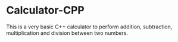 # Calculator-CPP
This is a very basic C++ calculator to perform addition, subtraction, multiplication and division between two numbers.

